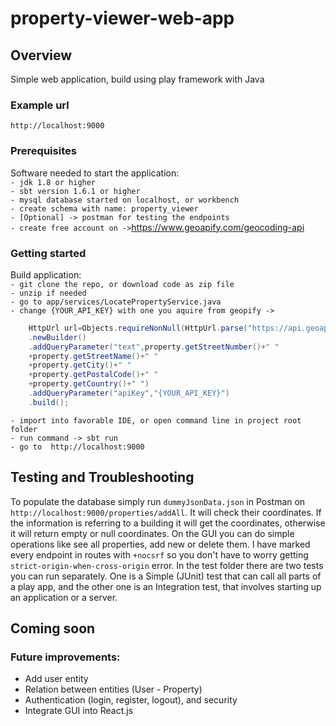 # property-viewer-web-app 

## Overview

Simple web application, build using play framework with Java

### Example url

    http://localhost:9000

### Prerequisites

Software needed to start the application:\
```- jdk 1.8 or higher```\
```- sbt version 1.6.1 or higher```\
```- mysql database started on localhost, or workbench```\
```- create schema with name: property_viewer```\
```- [Optional] -> postman for testing the endpoints```\
```- create free account on ->```https://www.geoapify.com/geocoding-api

### Getting started

Build application:\
```- git clone the repo, or download code as zip file```\
```- unzip if needed```\
```- go to app/services/LocatePropertyService.java```\
```- change {YOUR_API_KEY} with one you aquire from geopify ->```
```java
    HttpUrl url=Objects.requireNonNull(HttpUrl.parse("https://api.geoapify.com/v1/geocode/search"))
    .newBuilder()
    .addQueryParameter("text",property.getStreetNumber()+" "
    +property.getStreetName()+" "
    +property.getCity()+" "
    +property.getPostalCode()+" "
    +property.getCountry()+" ")
    .addQueryParameter("apiKey","{YOUR_API_KEY}")
    .build();
```   
```- import into favorable IDE, or open command line in project root folder```\
```- run command -> sbt run```\
```- go to  http://localhost:9000```

## Testing and Troubleshooting

To populate the database simply run ```dummyJsonData.json``` in Postman on ```http://localhost:9000/properties/addAll```. 
It will check their coordinates. If the information is referring to a building it will get the coordinates, otherwise it will
return empty or null coordinates. On the GUI you can do simple operations like see all properties, add new or delete them. 
I have marked every endpoint in routes with ```+nocsrf``` so you don't have to worry getting 
```strict-origin-when-cross-origin``` error. In the test folder there are two tests you can run separately. 
One is a Simple (JUnit) test that can call all parts of a play app, and the other one is an
Integration test, that involves starting up an application or a server.

## Coming soon
### Future improvements:
- Add user entity
- Relation between entities (User - Property)
- Authentication (login, register, logout), and security
- Integrate GUI into React.js
